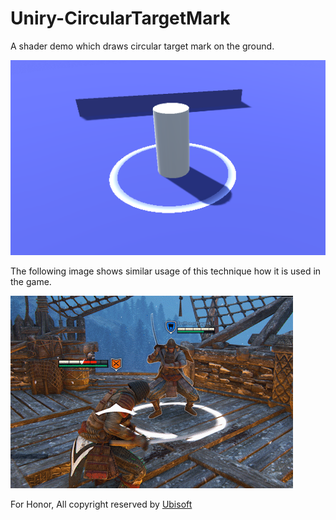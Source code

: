 # Uniry-CircularTargetMark
A shader demo which draws circular target mark on the ground.

![sample](./Images/sample.png "sample")

The following image shows similar usage of this technique how it is used in the game.

![ForHonor](./Images/ForHonor.png "ForHonor")

For Honor, All copyright reserved by [Ubisoft](http://blog.ubi.com/honor-6-essential-battlefield-tactics/)


